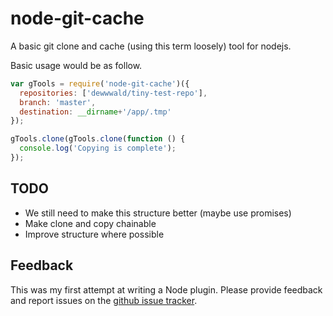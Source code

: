 # node-git-cache

A basic git clone and cache (using this term loosely) tool for nodejs.


Basic usage would be as follow.
```javascript
var gTools = require('node-git-cache')({
  repositories: ['dewwwald/tiny-test-repo'],
  branch: 'master',
  destination: __dirname+'/app/.tmp'
});

gTools.clone(gTools.clone(function () {
  console.log('Copying is complete');
});
```

## TODO
- We still need to make this structure better (maybe use promises)
- Make clone and copy chainable
- Improve structure where possible

## Feedback
This was my first attempt at writing a Node plugin. Please provide feedback and report issues on the [github issue tracker](https://github.com/dewwwald/node-git-cache/issues).
